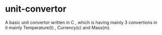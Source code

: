 # unit-convertor
A basic unit convertor written in C , which is having  mainly 3 convertions in it mainly Temperature(t) , Currency(c) and Mass(m).
